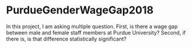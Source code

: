 # PurdueGenderWageGap2018
In this project, I am asking multiple question. First, is there a wage gap between male and female staff members at Purdue University? Second, if there is, is that difference statistically significant?
